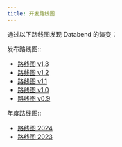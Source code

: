 ```yaml
---
title: 开发路线图
---
```


通过以下路线图发现 Databend 的演变：

发布路线图::
- [路线图 v1.3](https://github.com/datafuselabs/databend/issues/11868)
- [路线图 v1.2](https://github.com/datafuselabs/databend/issues/11073)
- [路线图 v1.1](https://github.com/datafuselabs/databend/issues/10334)
- [路线图 v1.0](https://github.com/datafuselabs/databend/issues/9604)
- [路线图 v0.9](https://github.com/datafuselabs/databend/issues/7052)

年度路线图::
- [路线图 2024](https://github.com/datafuselabs/databend/issues/14167)
- [路线图 2023](https://github.com/datafuselabs/databend/issues/9448)
